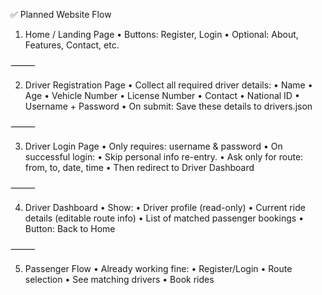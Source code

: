 ✅ Planned Website Flow

1. Home / Landing Page
	•	Buttons: Register, Login
	•	Optional: About, Features, Contact, etc.

⸻

2. Driver Registration Page
	•	Collect all required driver details:
	•	Name
	•	Age
	•	Vehicle Number
	•	License Number
	•	Contact
	•	National ID
	•	Username + Password
	•	On submit: Save these details to drivers.json

⸻

3. Driver Login Page
	•	Only requires: username & password
	•	On successful login:
	•	Skip personal info re-entry.
	•	Ask only for route: from, to, date, time
	•	Then redirect to Driver Dashboard

⸻

4. Driver Dashboard
	•	Show:
	•	Driver profile (read-only)
	•	Current ride details (editable route info)
	•	List of matched passenger bookings
	•	Button: Back to Home

⸻

5. Passenger Flow
	•	Already working fine:
	•	Register/Login
	•	Route selection
	•	See matching drivers
	•	Book rides
